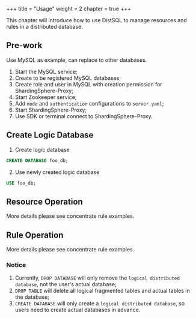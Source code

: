 +++
title = "Usage"
weight = 2
chapter = true
+++

This chapter will introduce how to use DistSQL to manage resources and rules in a distributed database.

## Pre-work

Use MySQL as example, can replace to other databases.

1. Start the MySQL service;
1. Create to be registered MySQL databases;
1. Create role and user in MySQL with creation permission for ShardingSphere-Proxy;
1. Start Zookeeper service;
1. Add `mode` and `authentication` configurations to `server.yaml`;
1. Start ShardingSphere-Proxy;
1. Use SDK or terminal connect to ShardingSphere-Proxy.

## Create Logic Database

1. Create logic database

```sql
CREATE DATABASE foo_db;
```

2. Use newly created logic database

```sql
USE foo_db;
```

## Resource Operation

More details please see concentrate rule examples.

## Rule Operation

More details please see concentrate rule examples.

### Notice

1. Currently, `DROP DATABASE` will only remove the `logical distributed database`, not the user's actual database;
1. `DROP TABLE` will delete all logical fragmented tables and actual tables in the database;
1. `CREATE DATABASE` will only create a `logical distributed database`, so users need to create actual databases in advance.
